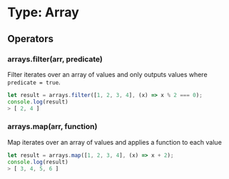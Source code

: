 # Type: Array

## Operators

### arrays.filter(arr, predicate)

Filter iterates over an array of values and only outputs values where `predicate = true`.

```javascript
let result = arrays.filter([1, 2, 3, 4], (x) => x % 2 === 0);
console.log(result)
> [ 2, 4 ]
```

### arrays.map(arr, function)

Map iterates over an array of values and applies a function to each value

```javascript
let result = arrays.map([1, 2, 3, 4], (x) => x + 2);
console.log(result)
> [ 3, 4, 5, 6 ]
```
